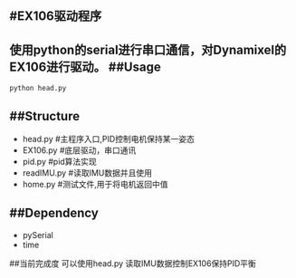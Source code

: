 #EX106驱动程序
---
使用python的serial进行串口通信，对Dynamixel的EX106进行驱动。
##Usage
---
	python head.py

##Structure
---
- head.py #主程序入口,PID控制电机保持某一姿态
- EX106.py #底层驱动，串口通讯
- pid.py #pid算法实现
- readIMU.py #读取IMU数据并且使用
- home.py #测试文件,用于将电机返回中值

##Dependency
---

- pySerial
- time

##当前完成度
可以使用head.py 读取IMU数据控制EX106保持PID平衡